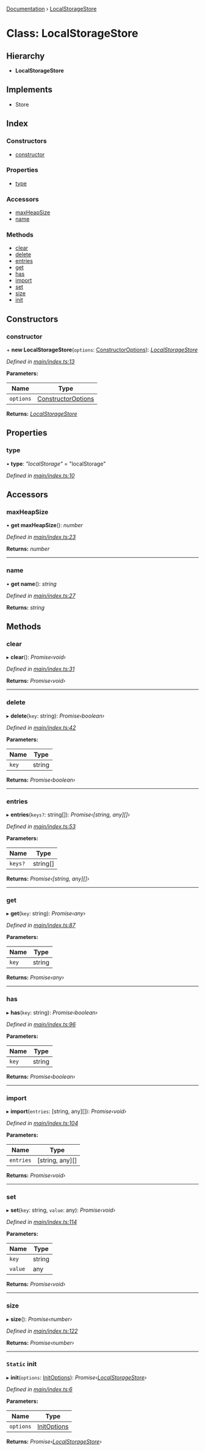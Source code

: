 [Documentation](../README.md) › [LocalStorageStore](localstoragestore.md)

# Class: LocalStorageStore

## Hierarchy

* **LocalStorageStore**

## Implements

* Store

## Index

### Constructors

* [constructor](localstoragestore.md#constructor)

### Properties

* [type](localstoragestore.md#type)

### Accessors

* [maxHeapSize](localstoragestore.md#maxheapsize)
* [name](localstoragestore.md#name)

### Methods

* [clear](localstoragestore.md#clear)
* [delete](localstoragestore.md#delete)
* [entries](localstoragestore.md#entries)
* [get](localstoragestore.md#get)
* [has](localstoragestore.md#has)
* [import](localstoragestore.md#import)
* [set](localstoragestore.md#set)
* [size](localstoragestore.md#size)
* [init](localstoragestore.md#static-init)

## Constructors

###  constructor

\+ **new LocalStorageStore**(`options`: [ConstructorOptions](../README.md#constructoroptions)): *[LocalStorageStore](localstoragestore.md)*

*Defined in [main/index.ts:13](https://github.com/badbatch/cachemap/blob/141407d/packages/local-storage/src/main/index.ts#L13)*

**Parameters:**

Name | Type |
------ | ------ |
`options` | [ConstructorOptions](../README.md#constructoroptions) |

**Returns:** *[LocalStorageStore](localstoragestore.md)*

## Properties

###  type

• **type**: *"localStorage"* = "localStorage"

*Defined in [main/index.ts:10](https://github.com/badbatch/cachemap/blob/141407d/packages/local-storage/src/main/index.ts#L10)*

## Accessors

###  maxHeapSize

• **get maxHeapSize**(): *number*

*Defined in [main/index.ts:23](https://github.com/badbatch/cachemap/blob/141407d/packages/local-storage/src/main/index.ts#L23)*

**Returns:** *number*

___

###  name

• **get name**(): *string*

*Defined in [main/index.ts:27](https://github.com/badbatch/cachemap/blob/141407d/packages/local-storage/src/main/index.ts#L27)*

**Returns:** *string*

## Methods

###  clear

▸ **clear**(): *Promise‹void›*

*Defined in [main/index.ts:31](https://github.com/badbatch/cachemap/blob/141407d/packages/local-storage/src/main/index.ts#L31)*

**Returns:** *Promise‹void›*

___

###  delete

▸ **delete**(`key`: string): *Promise‹boolean›*

*Defined in [main/index.ts:42](https://github.com/badbatch/cachemap/blob/141407d/packages/local-storage/src/main/index.ts#L42)*

**Parameters:**

Name | Type |
------ | ------ |
`key` | string |

**Returns:** *Promise‹boolean›*

___

###  entries

▸ **entries**(`keys?`: string[]): *Promise‹[string, any][]›*

*Defined in [main/index.ts:53](https://github.com/badbatch/cachemap/blob/141407d/packages/local-storage/src/main/index.ts#L53)*

**Parameters:**

Name | Type |
------ | ------ |
`keys?` | string[] |

**Returns:** *Promise‹[string, any][]›*

___

###  get

▸ **get**(`key`: string): *Promise‹any›*

*Defined in [main/index.ts:87](https://github.com/badbatch/cachemap/blob/141407d/packages/local-storage/src/main/index.ts#L87)*

**Parameters:**

Name | Type |
------ | ------ |
`key` | string |

**Returns:** *Promise‹any›*

___

###  has

▸ **has**(`key`: string): *Promise‹boolean›*

*Defined in [main/index.ts:96](https://github.com/badbatch/cachemap/blob/141407d/packages/local-storage/src/main/index.ts#L96)*

**Parameters:**

Name | Type |
------ | ------ |
`key` | string |

**Returns:** *Promise‹boolean›*

___

###  import

▸ **import**(`entries`: [string, any][]): *Promise‹void›*

*Defined in [main/index.ts:104](https://github.com/badbatch/cachemap/blob/141407d/packages/local-storage/src/main/index.ts#L104)*

**Parameters:**

Name | Type |
------ | ------ |
`entries` | [string, any][] |

**Returns:** *Promise‹void›*

___

###  set

▸ **set**(`key`: string, `value`: any): *Promise‹void›*

*Defined in [main/index.ts:114](https://github.com/badbatch/cachemap/blob/141407d/packages/local-storage/src/main/index.ts#L114)*

**Parameters:**

Name | Type |
------ | ------ |
`key` | string |
`value` | any |

**Returns:** *Promise‹void›*

___

###  size

▸ **size**(): *Promise‹number›*

*Defined in [main/index.ts:122](https://github.com/badbatch/cachemap/blob/141407d/packages/local-storage/src/main/index.ts#L122)*

**Returns:** *Promise‹number›*

___

### `Static` init

▸ **init**(`options`: [InitOptions](../interfaces/initoptions.md)): *Promise‹[LocalStorageStore](localstoragestore.md)›*

*Defined in [main/index.ts:6](https://github.com/badbatch/cachemap/blob/141407d/packages/local-storage/src/main/index.ts#L6)*

**Parameters:**

Name | Type |
------ | ------ |
`options` | [InitOptions](../interfaces/initoptions.md) |

**Returns:** *Promise‹[LocalStorageStore](localstoragestore.md)›*
